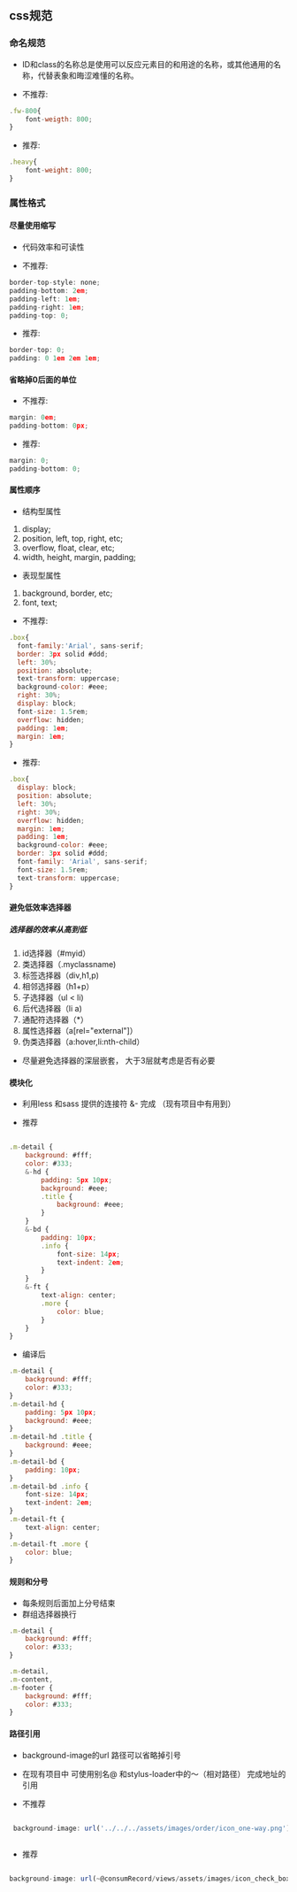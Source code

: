 ## css规范

### 命名规范
* ID和class的名称总是使用可以反应元素目的和用途的名称，或其他通用的名称，代替表象和晦涩难懂的名称。

* 不推荐:
```js
.fw-800{
    font-weigth: 800;
}
```
* 推荐:
```js
.heavy{
    font-weight: 800;
}
```

### 属性格式
#### 尽量使用缩写
* 代码效率和可读性

* 不推荐:
```js 
border-top-style: none;
padding-bottom: 2em;
padding-left: 1em;
padding-right: 1em;
padding-top: 0; 
```
* 推荐:
```js 
border-top: 0;
padding: 0 1em 2em 1em;
```


#### 省略掉0后面的单位

* 不推荐:
```js 
margin: 0em;
padding-bottom: 0px;
```
* 推荐:
```js 
margin: 0;
padding-bottom: 0;
```

#### 属性顺序

* 结构型属性
1. display; 
2. position, left, top, right, etc;
3. overflow, float, clear, etc;
4. width, height, margin, padding; 

* 表现型属性
1. background, border, etc;
2. font, text; 

* 不推荐: 
```js 
.box{
  font-family:'Arial', sans-serif;
  border: 3px solid #ddd;
  left: 30%;
  position: absolute;
  text-transform: uppercase;
  background-color: #eee;
  right: 30%;
  display: block;
  font-size: 1.5rem;
  overflow: hidden;
  padding: 1em;
  margin: 1em;
}

```
* 推荐: 
```js 
.box{
  display: block;
  position: absolute;
  left: 30%;
  right: 30%;
  overflow: hidden;
  margin: 1em;
  padding: 1em;
  background-color: #eee;
  border: 3px solid #ddd;
  font-family: 'Arial', sans-serif;
  font-size: 1.5rem;
  text-transform: uppercase;
}
```

#### 避免低效率选择器

##### 选择器的效率从高到低

1. id选择器（#myid）
2. 类选择器（.myclassname) 
3. 标签选择器（div,h1,p) 
4. 相邻选择器（h1+p）
5. 子选择器（ul < li) 
6. 后代选择器（li a) 
7. 通配符选择器（*） 
8. 属性选择器（a[rel="external"]） 
9. 伪类选择器（a:hover,li:nth-child）

* 尽量避免选择器的深层嵌套， 大于3层就考虑是否有必要

#### 模块化

* 利用less 和sass 提供的连接符 &- 完成 （现有项目中有用到）

* 推荐

```js

.m-detail {
	background: #fff;
	color: #333;
	&-hd {
		padding: 5px 10px;
		background: #eee;
		.title {
			background: #eee;
		}
	}
	&-bd {
		padding: 10px;
		.info {
			font-size: 14px;
			text-indent: 2em;
		}
	}
	&-ft {
		text-align: center;
		.more {
			color: blue;
		}
	}
}

```
* 编译后
```js 
.m-detail {
	background: #fff;
	color: #333;
}
.m-detail-hd {
	padding: 5px 10px;
	background: #eee;
}
.m-detail-hd .title {
	background: #eee;
}
.m-detail-bd {
	padding: 10px;
}
.m-detail-bd .info {
	font-size: 14px;
	text-indent: 2em;
}
.m-detail-ft {
	text-align: center;
}
.m-detail-ft .more {
	color: blue;
}

```


#### 规则和分号
* 每条规则后面加上分号结束
* 群组选择器换行

```js
.m-detail {
	background: #fff;
	color: #333;
}
```
```js
.m-detail,
.m-content,
.m-footer {
	background: #fff;
	color: #333;
}
```


#### 路径引用
* background-image的url 路径可以省略掉引号
* 在现有项目中 可使用别名@ 和stylus-loader中的～（相对路径） 完成地址的引用

* 不推荐
```js

 background-image: url('../../../assets/images/order/icon_one-way.png');
 
```
* 推荐
```js 

background-image: url(~@consumRecord/views/assets/images/icon_check_box_normal@3x.png);

```





